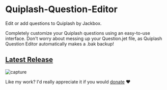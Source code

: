 # Quiplash-Question-Editor #
Edit or add questions to Quiplash by Jackbox.

Completely customize your Quiplash questions using an easy-to-use interface.
Don't worry about messing up your Question.jet file, as Quiplash Question Editor automatically makes a .bak backup!

## [Latest Release](https://github.com/CoryZ40/Quiplash-Question-Editor/releases) ##

![capture](https://cloud.githubusercontent.com/assets/2897351/15756006/eb274550-28c4-11e6-99d6-60dff48e36b5.PNG)

Like my work? I'd really appreciate it if you would [donate](paypal.me/Heckie) ♥
